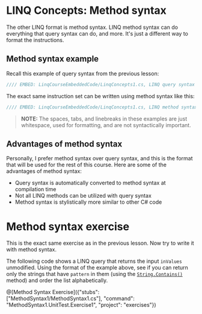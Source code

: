 # LINQ Concepts: Method syntax
The other LINQ format is method syntax. LINQ method syntax can do everything that query syntax can do, and more. It's just a different way to format the instructions.

## Method syntax example
Recall this example of query syntax from the previous lesson:

```csharp
//// EMBED: LinqCourseEmbeddedCode/LinqConcepts1.cs, LINQ query syntax
```

The exact same instruction set can be written using method syntax like this:

```csharp
//// EMBED: LinqCourseEmbeddedCode/LinqConcepts1.cs, LINQ method syntax
```

> **NOTE:** The spaces, tabs, and linebreaks in these examples are just whitespace, used for formatting, and are not syntactically important.

## Advantages of method syntax

Personally, I prefer method syntax over query syntax, and this is the format that will be used for the rest of this course. Here are some of the advantages of method syntax:

 - Query syntax is automatically converted to method syntax at compilation time
 - Not all LINQ methods can be utilized with query syntax
 - Method syntax is stylistically more similar to other C# code

# Method syntax exercise

This is the exact same exercise as in the previous lesson. Now try to write it with method syntax.

The following code shows a LINQ query that returns the input `inValues` unmodified. Using the format of the example above, see if you can return only the strings that have `pattern` in them (using the [`String.Contains()`](https://msdn.microsoft.com/en-us/library/dy85x1sa%28v=vs.110%29.aspx) method) and order the list alphabetically.

@[Method Syntax Exercise]({"stubs": ["MethodSyntax1/MethodSyntax1.cs"], "command": "MethodSyntax1.UnitTest.Exercise1", "project": "exercises"})
